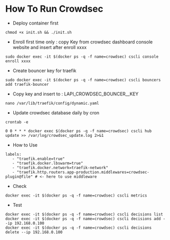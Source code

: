 # How To Run Crowdsec

- Deploy container first
  
```shell
chmod +x init.sh && ./init.sh
```

- Enroll first time only : copy Key from crowdsec dashboard console website and insert after enroll xxxx

```shell
sudo docker exec -it $(docker ps -q -f name=crowdsec) cscli console enroll xxxx
```

- Create bouncer key for traefik

```shell
sudo docker exec -it $(docker ps -q -f name=crowdsec) cscli bouncers add traefik-bouncer
```

- Copy key and insert to : LAPI_CROWDSEC_BOUNCER__KEY

```shell
nano /var/lib/traefik/config/dynamic.yaml
```

- Update crowdsec database daily by cron

```shell
crontab -e

0 0 * * * docker exec $(docker ps -q -f name=crowdsec) cscli hub update >> /var/log/crowdsec_update.log 2>&1
```

- How to Use

```shell
labels:
   - "traefik.enable=true"
   - "traefik.docker.lbswarm=true"
   - "traefik.docker.network=traefik-network"
   - "traefik.http.routers.app-production.middlewares=crowdsec-plugin@file" # <- here to use middleware
```

- Check

```shell
docker exec -it $(docker ps -q -f name=crowdsec) cscli metrics
```

- Test

```shell
docker exec -it $(docker ps -q -f name=crowdsec) cscli decisions list
docker exec -it $(docker ps -q -f name=crowdsec) cscli decisions add --ip 192.168.0.100
docker exec -it $(docker ps -q -f name=crowdsec) cscli decisions delete --ip 192.168.0.100
```
